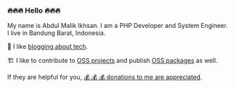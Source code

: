 ### :fire::fire::fire: Hello :fire::fire::fire:

My name is Abdul Malik Ikhsan. I am a PHP Developer and System Engineer. I live in Bandung Barat, Indonesia.

:pencil: I like [blogging about tech](https://samsonasik.wordpress.com/).

:building_construction: I like to contribute to [OSS projects](https://github.com/samsonasik?tab=repositories) and publish [OSS packages](https://packagist.org/users/samsonasik/packages/) as well.

If they are helpful for you, [💰 💰 💰 donations to me are appreciated](https://samsonasik.wordpress.com/donate/).
